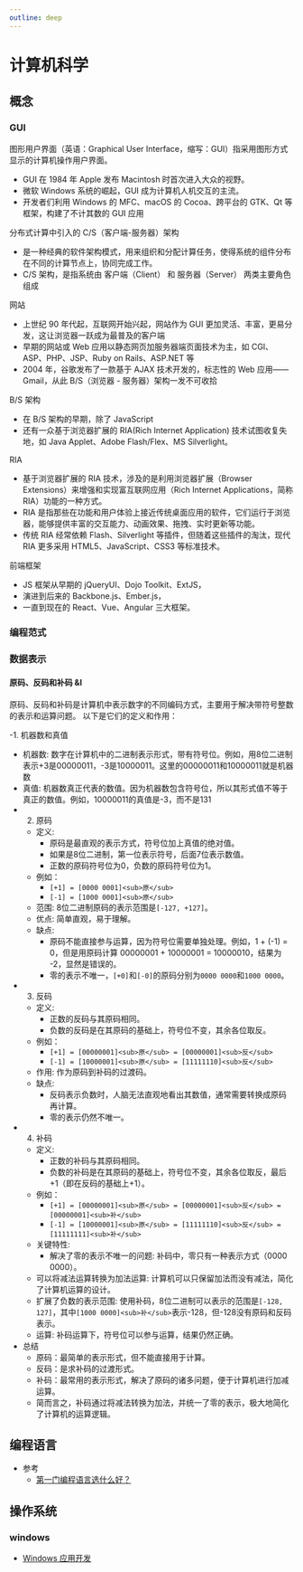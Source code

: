 ```yaml
---
outline: deep
---
```

# 计算机科学
## 概念
### GUI
图形用户界面（英语：Graphical User Interface，缩写：GUI）指采用图形方式显示的计算机操作用户界面。
- GUI 在 1984 年 Apple 发布 Macintosh 时首次进入大众的视野。
- 微软 Windows 系统的崛起，GUI 成为计算机人机交互的主流。
- 开发者们利用 Windows 的 MFC、macOS 的 Cocoa、跨平台的 GTK、Qt 等框架，构建了不计其数的 GUI 应用

分布式计算中引入的 C/S（客户端-服务器）架构
- 是一种经典的软件架构模式，用来组织和分配计算任务，使得系统的组件分布在不同的计算节点上，协同完成工作。
- C/S 架构，是指系统由 客户端（Client） 和 服务器（Server） 两类主要角色组成

网站
- 上世纪 90 年代起，互联网开始兴起，网站作为 GUI 更加灵活、丰富，更易分发，这让浏览器一跃成为最普及的客户端
- 早期的网站或 Web 应用以静态网页加服务器端页面技术为主，如 CGI、ASP、PHP、JSP、Ruby on Rails、ASP.NET 等
- 2004 年，谷歌发布了一款基于 AJAX 技术开发的，标志性的 Web 应用——Gmail，从此 B/S（浏览器 - 服务器）架构一发不可收拾

B/S 架构
- 在 B/S 架构的早期，除了 JavaScript
- 还有一众基于浏览器扩展的 RIA(Rich Internet Application) 技术试图收复失地，如 Java Applet、Adobe Flash/Flex、MS Silverlight。

RIA
- 基于浏览器扩展的 RIA 技术，涉及的是利用浏览器扩展（Browser Extensions）来增强和实现富互联网应用（Rich Internet Applications，简称 RIA）功能的一种方式。
- RIA 是指那些在功能和用户体验上接近传统桌面应用的软件，它们运行于浏览器，能够提供丰富的交互能力、动画效果、拖拽、实时更新等功能。
- 传统 RIA 经常依赖 Flash、Silverlight 等插件，但随着这些插件的淘汰，现代 RIA 更多采用 HTML5、JavaScript、CSS3 等标准技术。

前端框架
- JS 框架从早期的 jQueryUI、Dojo Toolkit、ExtJS，
- 演进到后来的 Backbone.js、Ember.js，
- 一直到现在的 React、Vue、Angular 三大框架。
### 编程范式
### 数据表示
#### 原码、反码和补码 &I
原码、反码和补码是计算机中表示数字的不同编码方式，主要用于解决带符号整数的表示和运算问题。
以下是它们的定义和作用：

-1. 机器数和真值
  - 机器数: 数字在计算机中的二进制表示形式，带有符号位。例如，用8位二进制表示+3是00000011，-3是10000011。这里的00000011和10000011就是机器数
  - 真值: 机器数真正代表的数值。因为机器数包含符号位，所以其形式值不等于真正的数值。例如，10000011的真值是-3，而不是131
- 2. 原码
  - 定义:
    - 原码是最直观的表示方式，符号位加上真值的绝对值。
    - 如果是8位二进制，第一位表示符号，后面7位表示数值。
    - 正数的原码符号位为0，负数的原码符号位为1。
  - 例如：
    - `[+1] = [0000 0001]<sub>原</sub>`
    - `[-1] = [1000 0001]<sub>原</sub>`
  - 范围: 8位二进制原码的表示范围是`[-127, +127]`。
  - 优点: 简单直观，易于理解。
  - 缺点:
    - 原码不能直接参与运算，因为符号位需要单独处理。例如，1 + (-1) = 0，但是用原码计算 00000001 + 10000001 = 10000010，结果为 -2，显然是错误的。
    - 零的表示不唯一，`[+0]`和`[-0]`的原码分别为`0000 0000`和`1000 0000`。
- 3. 反码
  - 定义:
    - 正数的反码与其原码相同。
    - 负数的反码是在其原码的基础上，符号位不变，其余各位取反。
  - 例如：
    - `[+1] = [00000001]<sub>原</sub> = [00000001]<sub>反</sub>`
    - `[-1] = [10000001]<sub>原</sub> = [11111110]<sub>反</sub>`
  - 作用: 作为原码到补码的过渡码。
  - 缺点:
    - 反码表示负数时，人脑无法直观地看出其数值，通常需要转换成原码再计算。
    - 零的表示仍然不唯一。
- 4. 补码
  - 定义:
    - 正数的补码与其原码相同。
    - 负数的补码是在其原码的基础上，符号位不变，其余各位取反，最后+1（即在反码的基础上+1）。
  - 例如：
    - `[+1] = [00000001]<sub>原</sub> = [00000001]<sub>反</sub> = [00000001]<sub>补</sub>`
    - `[-1] = [10000001]<sub>原</sub> = [11111110]<sub>反</sub> = [11111111]<sub>补</sub>`
  - 关键特性:
    - 解决了零的表示不唯一的问题: 补码中，零只有一种表示方式（0000 0000）。
  - 可以将减法运算转换为加法运算: 计算机可以只保留加法而没有减法，简化了计算机运算的设计。
  - 扩展了负数的表示范围: 使用补码，8位二进制可以表示的范围是`[-128, 127]`，其中`[1000 0000]<sub>补</sub>`表示-128，但-128没有原码和反码表示。
  - 运算: 补码运算下，符号位可以参与运算，结果仍然正确。
- 总结
  - 原码：最简单的表示形式，但不能直接用于计算。
  - 反码：是求补码的过渡形式。
  - 补码：最常用的表示形式，解决了原码的诸多问题，便于计算机进行加减运算。
  - 简而言之，补码通过将减法转换为加法，并统一了零的表示，极大地简化了计算机的运算逻辑。
## 编程语言
- 参考
  - [第一门编程语言选什么好？](https://www.jianshu.com/p/c2b85495cea6)
## 操作系统
### windows
- [Windows 应用开发](https://learn.microsoft.com/zh-cn/windows/apps/)
